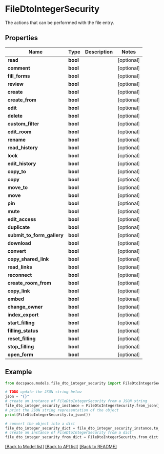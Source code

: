 # FileDtoIntegerSecurity

The actions that can be perforrmed with the file entry.

## Properties

Name | Type | Description | Notes
------------ | ------------- | ------------- | -------------
**read** | **bool** |  | [optional] 
**comment** | **bool** |  | [optional] 
**fill_forms** | **bool** |  | [optional] 
**review** | **bool** |  | [optional] 
**create** | **bool** |  | [optional] 
**create_from** | **bool** |  | [optional] 
**edit** | **bool** |  | [optional] 
**delete** | **bool** |  | [optional] 
**custom_filter** | **bool** |  | [optional] 
**edit_room** | **bool** |  | [optional] 
**rename** | **bool** |  | [optional] 
**read_history** | **bool** |  | [optional] 
**lock** | **bool** |  | [optional] 
**edit_history** | **bool** |  | [optional] 
**copy_to** | **bool** |  | [optional] 
**copy** | **bool** |  | [optional] 
**move_to** | **bool** |  | [optional] 
**move** | **bool** |  | [optional] 
**pin** | **bool** |  | [optional] 
**mute** | **bool** |  | [optional] 
**edit_access** | **bool** |  | [optional] 
**duplicate** | **bool** |  | [optional] 
**submit_to_form_gallery** | **bool** |  | [optional] 
**download** | **bool** |  | [optional] 
**convert** | **bool** |  | [optional] 
**copy_shared_link** | **bool** |  | [optional] 
**read_links** | **bool** |  | [optional] 
**reconnect** | **bool** |  | [optional] 
**create_room_from** | **bool** |  | [optional] 
**copy_link** | **bool** |  | [optional] 
**embed** | **bool** |  | [optional] 
**change_owner** | **bool** |  | [optional] 
**index_export** | **bool** |  | [optional] 
**start_filling** | **bool** |  | [optional] 
**filling_status** | **bool** |  | [optional] 
**reset_filling** | **bool** |  | [optional] 
**stop_filling** | **bool** |  | [optional] 
**open_form** | **bool** |  | [optional] 

## Example

```python
from docspace.models.file_dto_integer_security import FileDtoIntegerSecurity

# TODO update the JSON string below
json = "{}"
# create an instance of FileDtoIntegerSecurity from a JSON string
file_dto_integer_security_instance = FileDtoIntegerSecurity.from_json(json)
# print the JSON string representation of the object
print(FileDtoIntegerSecurity.to_json())

# convert the object into a dict
file_dto_integer_security_dict = file_dto_integer_security_instance.to_dict()
# create an instance of FileDtoIntegerSecurity from a dict
file_dto_integer_security_from_dict = FileDtoIntegerSecurity.from_dict(file_dto_integer_security_dict)
```
[[Back to Model list]](../README.md#documentation-for-models) [[Back to API list]](../README.md#documentation-for-api-endpoints) [[Back to README]](../README.md)


